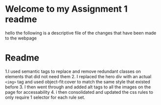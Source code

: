 # Welcome to my Assignment 1 readme 
hello the following is a descriptive file of the changes that have been made to the webpage 


# Readme
 1.I used semantic tags to replace and remove redundant classes on elements that did not need them
 2. I replaced the hero div with an actual `<img>` tag and used object-fit:cover to match the same style that existed before
 3. I then went through and added alt tags to all the images on the page for accessability 
 4. i then consolidated and updated the css rules to only require 1 selector for each rule set. 




